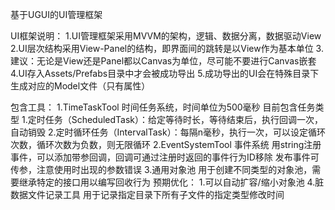 基于UGUI的UI管理框架

UI框架说明：
1.UI管理框架采用MVVM的架构，逻辑、数据分离，数据驱动View
2.UI层次结构采用View-Panel的结构，即界面间的跳转是以View作为基本单位
3.建议：无论是View还是Panel都以Canvas为单位，尽可能不要进行Canvas嵌套
4.UI存入Assets/Prefabs目录中才会被成功导出
5.成功导出的UI会在特殊目录下生成对应的Model文件（只有属性）

包含工具：
1.TimeTaskTool
    时间任务系统，时间单位为500毫秒
    目前包含任务类型
        1.定时任务（ScheduledTask）：给定等待时长，等待结束后，执行回调一次，自动销毁
        2.定时循环任务（IntervalTask）：每隔n毫秒，执行一次，可以设定循环次数，循环次数为负数，则无限循环
2.EventSystemTool
    事件系统
    用string注册事件，可以添加带参回调，回调可通过注册时返回的事件行为ID移除
    发布事件可传参，注意使用时出现的参数错误
3.通用对象池
    用于创建不同类型的对象池，需要继承特定的接口用以编写回收行为
    预期优化：
        1.可以自动扩容/缩小对象池
4.脏数据文件记录工具
    用于记录指定目录下所有子文件的指定类型修改时间